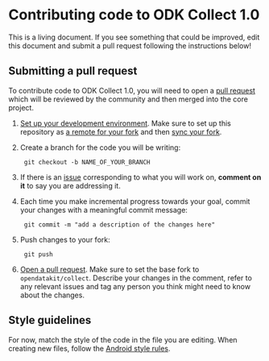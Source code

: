 # Contributing code to ODK Collect 1.0

This is a living document. If you see something that could be improved, edit this document and submit a pull request following the instructions below!

## Submitting a pull request
To contribute code to ODK Collect 1.0, you will need to open a [pull request](https://help.github.com/articles/about-pull-requests/) which will be reviewed by the community and then merged into the core project.

1. [Set up your development environment](https://github.com/opendatakit/collect#setting-up-your-development-environment). Make sure to set up this repository as [a remote for your fork](https://help.github.com/articles/configuring-a-remote-for-a-fork/) and then [sync your fork](https://help.github.com/articles/syncing-a-fork/).

1. Create a branch for the code you will be writing:

        git checkout -b NAME_OF_YOUR_BRANCH

1. If there is an [issue](https://github.com/opendatakit/collect/issues) corresponding to what you will work on, **comment on it** to say you are addressing it. 

1. Each time you make incremental progress towards your goal, commit your changes with a meaningful commit message:

        git commit -m "add a description of the changes here"

1. Push changes to your fork:

        git push

1. [Open a pull request](https://help.github.com/articles/creating-a-pull-request/). Make sure to set the base fork to `opendatakit/collect`. Describe your changes in the comment, refer to any relevant issues and tag any person you think might need to know about the changes.

## Style guidelines
For now, match the style of the code in the file you are editing. When creating new files, follow the [Android style rules](http://source.android.com/source/code-style.html).